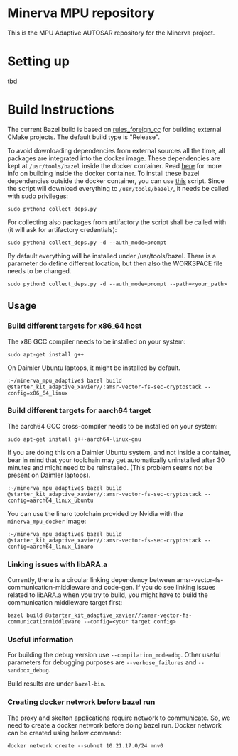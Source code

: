 # Minerva MPU repository
This is the MPU Adaptive AUTOSAR repository for the Minerva project.

# Setting up
tbd

# Build Instructions
The current Bazel build is based on [rules_foreign_cc](https://github.com/bazelbuild/rules_foreign_cc) for building
external CMake projects. The default build type is "Release".

To avoid downloading dependencies from external sources all the time, all packages are integrated into the docker
image. These dependencies are kept at `/usr/tools/bazel` inside the docker container. Read
[here](https://git.swf.daimler.com/adas/minerva_mpu_docker/-/blob/master/Readme.md) for more info on building inside
the docker container. To install these bazel dependencies outside the docker container, you can use
[this](https://git.swf.daimler.com/adas/minerva_mpu_docker/-/blob/master/collect_deps.py) script. Since the script will
download everything to `/usr/tools/bazel/`, it needs be called with sudo privileges:
```
sudo python3 collect_deps.py
```

For collecting also packages from artifactory the script shall be called with (it will ask for artifactory credentials):
```
sudo python3 collect_deps.py -d --auth_mode=prompt
```

By default everything will be installed under /usr/tools/bazel. There is a parameter do define different location,
but then also the WORKSPACE file needs to be changed.
```
sudo python3 collect_deps.py -d --auth_mode=prompt --path=<your_path>
```


## Usage
### Build different targets for x86_64 host
The x86 GCC compiler needs to be installed on your system:
```
sudo apt-get install g++
```

On Daimler Ubuntu laptops, it might be installed by default.

```
:~/minerva_mpu_adaptive$ bazel build @starter_kit_adaptive_xavier//:amsr-vector-fs-sec-cryptostack --config=x86_64_linux
```

### Build different targets for aarch64 target 
The aarch64 GCC cross-compiler needs to be installed on your system:
```
sudo apt-get install g++-aarch64-linux-gnu
```

If you are doing this on a Daimler Ubuntu system, and not inside a container, bear in mind that your toolchain may get
automatically uninstalled after 30 minutes and might need to be reinstalled. (This problem seems not be present on
Daimler laptops).

```
:~/minerva_mpu_adaptive$ bazel build @starter_kit_adaptive_xavier//:amsr-vector-fs-sec-cryptostack --config=aarch64_linux_ubuntu
```

You can use the linaro toolchain provided by Nvidia with the `minerva_mpu_docker` image:

```
:~/minerva_mpu_adaptive$ bazel build @starter_kit_adaptive_xavier//:amsr-vector-fs-sec-cryptostack --config=aarch64_linux_linaro
```

### Linking issues with libARA.a
Currently, there is a circular linking dependency between amsr-vector-fs-communication-middleware and code-gen. If you
do see linking issues related to libARA.a when you try to build, you might have to build the communication middleware
target first:
```
bazel build @starter_kit_adaptive_xavier//:amsr-vector-fs-communicationmiddleware --config=<your target config>
```

### Useful information
For building the debug version use `--compilation_mode=dbg`. Other useful parameters for debugging purposes are
`--verbose_failures` and `--sandbox_debug`.

Build results are under `bazel-bin`.


### Creating docker network before bazel run
The proxy and skelton applications require network to communicate. So, we need to create a docker network before doing bazel run.
Docker network can be created using below command:
```
docker network create --subnet 10.21.17.0/24 mnv0
```
